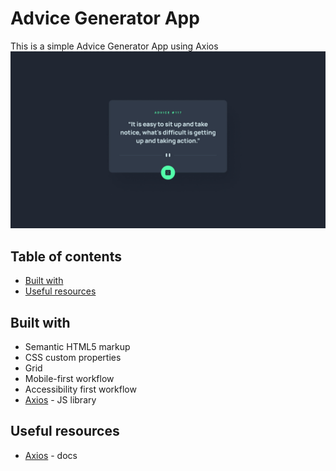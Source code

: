 # Advice Generator App

This is a simple Advice Generator App using Axios
![Advice Generator App](./assets/img/design.jpg)

## Table of contents

- [Built with](#built-with)
- [Useful resources](#useful-resources)

## Built with

- Semantic HTML5 markup
- CSS custom properties
- Grid
- Mobile-first workflow
- Accessibility first workflow
- [Axios](https://axios-http.com/docs/intro) - JS library

## Useful resources

- [Axios](https://axios-http.com/docs/intro) - docs